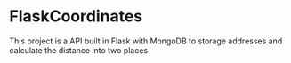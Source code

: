 # FlaskCoordinates
This project is a API built in Flask with MongoDB to storage addresses and calculate the distance into two places
